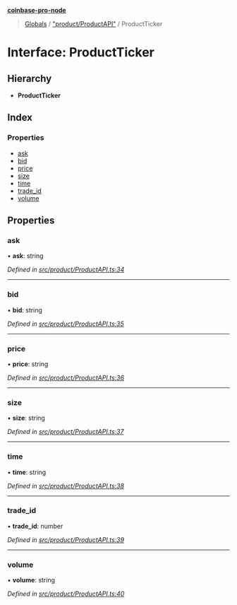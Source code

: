**[coinbase-pro-node](../README.md)**

> [Globals](../globals.md) / ["product/ProductAPI"](../modules/_product_productapi_.md) / ProductTicker

# Interface: ProductTicker

## Hierarchy

- **ProductTicker**

## Index

### Properties

- [ask](_product_productapi_.productticker.md#ask)
- [bid](_product_productapi_.productticker.md#bid)
- [price](_product_productapi_.productticker.md#price)
- [size](_product_productapi_.productticker.md#size)
- [time](_product_productapi_.productticker.md#time)
- [trade_id](_product_productapi_.productticker.md#trade_id)
- [volume](_product_productapi_.productticker.md#volume)

## Properties

### ask

• **ask**: string

_Defined in [src/product/ProductAPI.ts:34](https://github.com/bennycode/coinbase-pro-node/blob/cb84fec/src/product/ProductAPI.ts#L34)_

---

### bid

• **bid**: string

_Defined in [src/product/ProductAPI.ts:35](https://github.com/bennycode/coinbase-pro-node/blob/cb84fec/src/product/ProductAPI.ts#L35)_

---

### price

• **price**: string

_Defined in [src/product/ProductAPI.ts:36](https://github.com/bennycode/coinbase-pro-node/blob/cb84fec/src/product/ProductAPI.ts#L36)_

---

### size

• **size**: string

_Defined in [src/product/ProductAPI.ts:37](https://github.com/bennycode/coinbase-pro-node/blob/cb84fec/src/product/ProductAPI.ts#L37)_

---

### time

• **time**: string

_Defined in [src/product/ProductAPI.ts:38](https://github.com/bennycode/coinbase-pro-node/blob/cb84fec/src/product/ProductAPI.ts#L38)_

---

### trade_id

• **trade_id**: number

_Defined in [src/product/ProductAPI.ts:39](https://github.com/bennycode/coinbase-pro-node/blob/cb84fec/src/product/ProductAPI.ts#L39)_

---

### volume

• **volume**: string

_Defined in [src/product/ProductAPI.ts:40](https://github.com/bennycode/coinbase-pro-node/blob/cb84fec/src/product/ProductAPI.ts#L40)_
